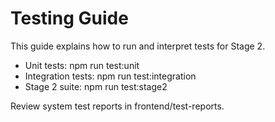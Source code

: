 # Testing Guide

This guide explains how to run and interpret tests for Stage 2.

- Unit tests: npm run test:unit
- Integration tests: npm run test:integration
- Stage 2 suite: npm run test:stage2

Review system test reports in frontend/test-reports.

